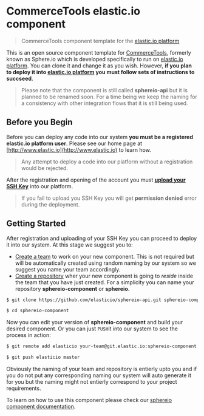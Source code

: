 # CommerceTools elastic.io component

> CommerceTools component template for the [elastic.io platform](http://www.elastic.io "elastic.io platform")

This is an open source component template for [CommerceTools](http://www.commercetools.com/en/), formerly known as Sphere.io which is developed specifically to run on [elastic.io platform](http://www.elastic.io "elastic.io platform"). You can clone it and change it as you wish. However, **if you plan to deploy it into [elastic.io platform](http://www.elastic.io "elastic.io platform") you must follow sets of instructions to succseed**. 

> Please note that the component is still called **sphereio-api** but it is planned to be renamed soon. For a time being we keep the naming for a consistency with other integration flows that it is still being used.

## Before you Begin

Before you can deploy any code into our system **you must be a registered elastic.io platform user**. Please see our home page at [http://www.elastic.io](http://www.elastic.io) to learn how. 

> Any attempt to deploy a code into our platform without a registration would be rejected.

After the registration and opening of the account you must **[upload your SSH Key](http://docs.elastic.io/docs/ssh-key)** into our platform. 

> If you fail to upload you SSH Key you will get **permission denied** error during the deployment.

## Getting Started

After registration and uploading of your SSH Key you can proceed to deploy it into our system. At this stage we suggest you to:
* [Create a team](http://docs.elastic.io/docs/teams) to work on your new component. This is not required but will be automatically created using random naming by our system so we suggest you name your team accordingly.
* [Create a repository](http://docs.elastic.io/docs/component-repositories) wher your new component is going to *reside* inside the team that you have just created. For a simplicity you can name your repository **sphereio-component** or **sphereio**.

```bash
$ git clone https://github.com/elasticio/sphereio-api.git sphereio-component

$ cd sphereio-component
```
Now you can edit your version of **sphereio-component** and build your desired component. Or you can just ``PUSH``it into our system to see the process in action:

```bash
$ git remote add elasticio your-team@git.elastic.io:sphereio-component.git

$ git push elasticio master
```
Obviously the naming of your team and repository is entierly upto you and if you do not put any corresponding naming our system will auto generate it for you but the naming might not entierly correspond to your project requirements.

To learn on how to use this component please check our [sphereio component documentation](http://docs.elastic.io/docs/sphereio).
